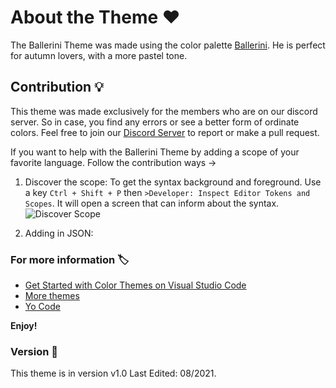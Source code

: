 # About the Theme ❤️

The Ballerini Theme was made using the color palette [Ballerini](https://github.com/Ballerini-Server/BrandGuide). He is perfect for autumn lovers, with a more pastel tone.
## Contribution 💡

This theme was made exclusively for the members who are on our discord server. So in case, you find any errors or see a better form of ordinate colors. Feel free to join our [Discord Server](https://discord.gg/pDbY76q8Qf) to report or make a pull request.

If you want to help with the Ballerini Theme by adding a scope of your favorite language. Follow the contribution ways ->

1. Discover the scope:
To get the syntax background and foreground. Use a key `Ctrl + Shift + P` then `>Developer: Inspect Editor Tokens and Scopes`. It will open a screen that can inform about the syntax.
![Discover Scope](contributionway.gif)

2. Adding in JSON:


### For more information 🏷️

* [Get Started with Color Themes on Visual Studio Code](https://code.visualstudio.com/docs/getstarted/themes)
* [More themes](https://themes.vscode.one)
* [Yo Code](https://vscode.readthedocs.io/en/latest/extensions/yocode/) 

**Enjoy!**

### Version 🎈

This theme is in version v1.0 Last Edited: 08/2021.